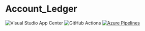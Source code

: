 # Account_Ledger
![Visual Studio App Center](https://build.appcenter.ms/v0.1/apps/c1ece978-9386-48c8-89af-6f206fae606d/branches/master/badge)
![GitHub Actions](https://github.com/Baneeishaque/Account_Ledger/workflows/Android%20CI/badge.svg)
[![Azure Pipelines](https://dev.azure.com/banee-ishaque-k-github-works/Account_Ledger/_apis/build/status/Baneeishaque.Account_Ledger?branchName=master)](https://dev.azure.com/banee-ishaque-k-github-works/Account_Ledger/_build/latest?definitionId=13&branchName=master)
